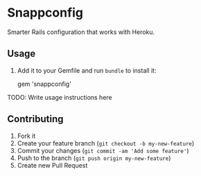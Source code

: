 # Snappconfig

Smarter Rails configuration that works with Heroku.

## Usage

1) Add it to your Gemfile and run `bundle` to install it:

    gem 'snappconfig'


TODO: Write usage instructions here

## Contributing

1. Fork it
2. Create your feature branch (`git checkout -b my-new-feature`)
3. Commit your changes (`git commit -am 'Add some feature'`)
4. Push to the branch (`git push origin my-new-feature`)
5. Create new Pull Request
